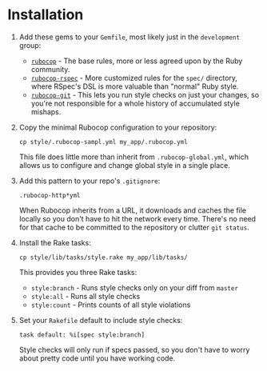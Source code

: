 # Installation

1. Add these gems to your `Gemfile`, most likely just in the `development`
   group:

    - [`rubocop`](https://github.com/bbatsov/rubocop) - The base rules, more or
      less agreed upon by the Ruby community.
    - [`rubocop-rspec`](https://github.com/backus/rubocop-rspec) - More
      customized rules for the `spec/` directory, where RSpec's DSL is more
      valuable than "normal" Ruby style.
    - [`rubocop-git`](https://github.com/m4i/rubocop-git) - This lets you run
      style checks on just your changes, so you're not responsible for a whole
      history of accumulated style mishaps.

2. Copy the minimal Rubocop configuration to your repository:

    ```
    cp style/.rubocop-sampl.yml my_app/.rubocop.yml
    ```

    This file does little more than inherit from `.rubocop-global.yml`, which
    allows us to configure and change global style in a single place.

3. Add this pattern to your repo's `.gitignore`:

    ```
    .rubocop-http*yml
    ```

    When Rubocop inherits from a URL, it downloads and caches the file locally
    so you don't have to hit the network every time. There's no need for that
    cache to be committed to the repository or clutter `git status`.

4. Install the Rake tasks:

    ```
    cp style/lib/tasks/style.rake my_app/lib/tasks/
    ```

    This provides you three Rake tasks:
    - `style:branch` - Runs style checks only on your diff from `master`
    - `style:all` - Runs all style checks
    - `style:count` - Prints counts of all style violations

5. Set your `Rakefile` default to include style checks:

    ```
    task default: %i[spec style:branch]
    ```

    Style checks will only run if specs passed, so you don't have to worry about
    pretty code until you have working code.

